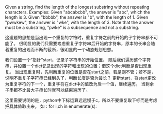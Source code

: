 Given a string, find the length of the longest substring without repeating characters.
Examples:
Given "abcabcbb", the answer is "abc", which the length is 3.
Given "bbbbb", the answer is "b", with the length of 1.
Given "pwwkew", the answer is "wke", with the length of 3. Note that the answer must be a substring, "pwke" is a subsequence and not a substring.

这道题的思想是当出现一个重复的字符时，重复字符之前的开始的子字符串都不可能了。
很明显的我们只需要考虑重复子字符串后开始的字符串，原本的长串会随着重复的出现而不断的截断，很明显的一个动态规划思想。

我们设置一个“指针”start，记录子字符串的开始位置，
随后我们遍历整个字符串，并设置一个dict记录出现的字符和出现的位置；借这个dict判断是否出现重复。
当出现重复时，先判断重复的位置是否在start之前，若是则不管；若不是，说明不重复子字符串已经到头了，判断长度是否为最长？
更新start，将start更改为重复字符的下一个，重复字符在dict中的值改为后一个值，继续遍历。
当剩余子串都不比最大子串长时就可以结束遍历了。

这里需要说明的是，python中下标运算远远慢于c，所以不要重复取下标而是考虑把具体值取出来。
如：for i,ch in enumerate(s):





